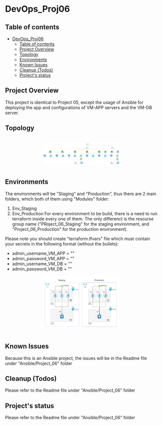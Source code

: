 # DevOps_Proj06
## Table of contents
- [DevOps_Proj06](#devops_proj06)
  - [Table of contents](#table-of-contents)
  - [Project Overview](#project-overview)
  - [Topology](#topology)
  - [Environments](#environments)
  - [Known Issues](#known-issues)
  - [Cleanup (Todos)](#cleanup-todos)
  - [Project's status](#projects-status)


## Project Overview
This project is identical to Project 05, except the usage of Ansible for deploying the app and configurations of VM-APP servers and the VM-DB server.


## Topology

<br><kbd>
  <img style="display: block;margin-left: auto;margin-right: auto; width: 50%; height: 50%;" src="https://raw.githubusercontent.com/gy-m/DevOps_Course/651cdbbc21d1795358ac830ba1d4f573f4d3474a/DevOps_Tools/Terraform/Project_06/Documentation/Topology.svg">
</kbd><br>


## Environments
The environments will be "Staging" and "Production", thus there are 2 main folders, which both of them using "Modules" folder:
1. Env_Staging
2. Env_Production
For every environment to be build, there is a need to run terraform inside every one of them. The only differenct is the resourse group name ("PRoject_06_Staging" for the staging environment, and "Project_06_Production" for the production environment).

Please note you should create "terraform.tfvars" file which must contain your secrets in the following format (without the bullets):
* admin_username_VM_APP = "<your user name>"
* admin_password_VM_APP = "<your password>"
* admin_username_VM_DB = "<your user name>"
* admin_password_VM_DB = "<your password>"

<img style="display: block;margin-left: auto;margin-right: auto; width: 50%; height: 50%;" src="https://raw.githubusercontent.com/gy-m/DevOps_Course/main/DevOps_Tools/Terraform/Project_06/Documentation/Architecture.jpeg">
</kbd><br>


## Known Issues
Because this is an Ansible project, the issues will be in the Readme file under "Ansible/Project_06" folder


## Cleanup (Todos)
Please refer to the Readme file under "Ansible/Project_06" folder


## Project's status
Please refer to the Readme file under "Ansible/Project_06" folder